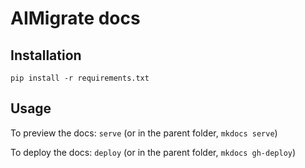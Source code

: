 # AIMigrate docs

## Installation

`pip install -r requirements.txt`

## Usage

To preview the docs: `serve` (or in the parent folder, `mkdocs serve`)

To deploy the docs: `deploy` (or in the parent folder, `mkdocs gh-deploy`)